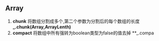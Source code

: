 ## Array
1. **chunk** 将数组分割成多个,第二个参数为分割后的每个数组的长度
**_.chunk(Array,ArrayLenth)**
2. **compact** 将数组中所有强转为boolean类型为false的值去掉
**_.compa